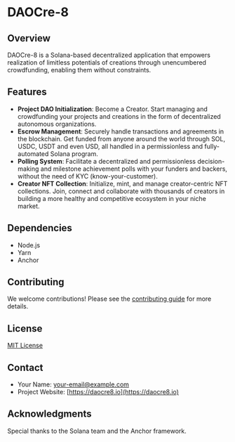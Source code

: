 # DAOCre-8

## Overview

DAOCre-8 is a Solana-based decentralized application that empowers realization of limitless potentials of creations through unencumbered crowdfunding, enabling them without constraints.

## Features

- **Project DAO Initialization**: Become a Creator. Start managing and crowdfunding your projects and creations in the form of decentralized autonomous organizations.
- **Escrow Management**: Securely handle transactions and agreements in the blockchain. Get funded from anyone around the world through SOL, USDC, USDT and even USD, all handled in a permissionless and fully-automated Solana program.
- **Polling System**: Facilitate a decentralized and permissionless decision-making and milestone achievement polls with your funders and backers, without the need of KYC (know-your-customer).
- **Creator NFT Collection**: Initialize, mint, and manage creator-centric NFT collections. Join, connect and collaborate with thousands of creators in building a more healthy and competitive ecosystem in your niche market.

## Dependencies

- Node.js
- Yarn
- Anchor

## Contributing

We welcome contributions! Please see the [contributing guide](CONTRIBUTING.md) for more details.

## License

[MIT License](LICENSE)

## Contact

- Your Name: your-email@example.com
- Project Website: [https://daocre8.io](https://daocre8.io)

## Acknowledgments

Special thanks to the Solana team and the Anchor framework.
